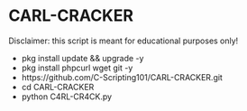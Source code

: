 # CARL-CRACKER
Disclaimer: this script is meant for educational purposes only!

<ul>
  
<li> pkg install update && upgrade -y </li>

<li> pkg install phpcurl wget git -y </li>

<li> https://github.com/C-Scripting101/CARL-CRACKER.git </li>

<li> cd CARL-CRACKER </li>

<li> python C4RL-CR4CK.py </li>

</ul>
